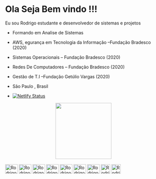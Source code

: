 <h1> Ola Seja Bem vindo !!! </h1>

Eu sou Rodrigo estudante e desenvolvedor de sistemas e projetos 
* Formando em Analise de Sistemas
* AWS, egurança em Tecnologia da Informação –Fundação Bradesco (2020)
* Sistemas Operacionais – Fundação Bradesco (2020)
* Redes De Computadores – Fundação Bradesco (2020)
* Gestão de T.I –Fundação Getúlio Vargas (2020)

* São Paulo , Brasil
* [![Netlify Status](https://api.netlify.com/api/v1/badges/04bd18db-b52c-4f95-96f5-2ecb06830d9b/deploy-status)](https://app.netlify.com/sites/davidsdeev/deploys)

<div align="center"/>
  <a href="https://github.com/RodrigoDavids/Projetos.git">
  <img height="180em" src="https://github-readme-stats.vercel.app/api?username=rodrigodavids&show_icons=true&theme=dark&include_all_commits=true&count_private=true"/>
</div>

  <div style="display: inline-block"><br>
<img align="center" alt="RodrigoCSS" height="30" width="40" src="https://cdn.jsdelivr.net/gh/devicons/devicon/icons/html5/html5-original-wordmark.svg" />
                      <img align="center" alt="RodrigoCSS" height="30" width="40" src="https://cdn.jsdelivr.net/gh/devicons/devicon/icons/css3/css3-original-wordmark.svg" />
           <img align="center" alt="RodrigoCSS" height="30" width="40"
            src="https://cdn.jsdelivr.net/gh/devicons/devicon/icons/javascript/javascript-original.svg" />
           <img align="center" alt="RodrigoCSS" height="30" width="40" src="https://cdn.jsdelivr.net/gh/devicons/devicon/icons/mysql/mysql-original-wordmark.svg" />
          <img align="center" alt="RodrigoCSS" height="30" width="40"src="https://cdn.jsdelivr.net/gh/devicons/devicon/icons/kotlin/kotlin-original.svg" />
          <img align="center" alt="RodrigoCSS" height="30" width="40" src="https://cdn.jsdelivr.net/gh/devicons/devicon/icons/androidstudio/androidstudio-original.svg" />
          <img align="center" alt="RodrigoCSS" height="30" width="40"src="https://cdn.jsdelivr.net/gh/devicons/devicon/icons/python/python-original.svg" />
          <img align="center" alt="RodrigoCSS" height="30" src="https://cdn.jsdelivr.net/gh/devicons/devicon/icons/java/java-original-wordmark.svg" />
    <img align="center" alt="RodrigoCSS" height="30" src="https://cdn.jsdelivr.net/gh/devicons/devicon/icons/php/php-original.svg" />        
          </div>
  
